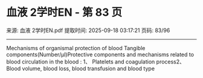 # 血液 2学时EN - 第 83 页

来源: 血液 2学时EN.pdf
提取时间: 2025-09-18 03:17:21
页码: 83/96

---

Mechanisms of organismal protection of blood
Tangible components(Number/µl)Protective components and mechanisms related to blood circulation in the blood : 1、 Platelets and coagulation process2、Blood volume, blood loss, blood transfusion and blood type